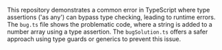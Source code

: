 This repository demonstrates a common error in TypeScript where type assertions ('as any') can bypass type checking, leading to runtime errors.  The `bug.ts` file shows the problematic code, where a string is added to a number array using a type assertion.  The `bugSolution.ts` offers a safer approach using type guards or generics to prevent this issue.